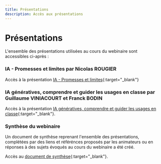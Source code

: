 ```yaml
---
title: Présentations
description: Accès aux présentations 
---
```



# Présentations
L'ensemble des présentations utilisées au cours du webinaire sont accessibles ci-après : 

### IA - Promesses et limites par Nicolas ROUGIER
Accès à la présentation [IA - Promesses et limites](Documents/ai4t-nicolas-rougier-ia-promesses-et-limites.pdf){:target="_blank"}

### IA génératives, comprendre et guider les usages en classe par Guillaume VINIACOURT et Franck BODIN 
Accès à la présentation [IA génératives, comprendre et guider les usages en classe](Documents/ai4t-viniacourt-bodin-ia-generatives-quelques-experiences-pedagogiques.pdf){:target="_blank"}.

### Synthèse du webinaire
Un document de synthèse reprenant l'ensemble des présentations, complétées par des liens et référénces proposés par les animateurs ou en réponses à des sujets évoqués au cours du webinaire a été créé.

Accès au [document de synthèse](Documents/Webinaire-IA-generatives-comprendre-et-guider-les-usages-en-classe.pdf){:target="_blank"}.
